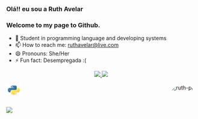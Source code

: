 ### Olá!! eu sou a Ruth Avelar
### Welcome to my page to Github.

- 🌱 Student in programming language and developing systems
- 📫 How to reach me: ruthavelar@live.com
- 😄 Pronouns: She/Her
- ⚡ Fun fact: Desempregada :( 

<div align="center">
  <a href="https://github.com/RuthAvelar">
  <img height="180em" src="https://github-readme-stats.vercel.app/api?username=ruthavelar&show_icons=false&theme=radical&include_all_commits=true&count_private=true"/>
  <img height="150em" src="https://github-readme-stats.vercel.app/api/top-langs/?username=ruthavelar&layout=compact&langs_count=7&theme=radical"/>
</div>
<div style="display: inline_block"><br>
                     <img align="center" alt="Ruth-Python" height="30" width="40" src="https://raw.githubusercontent.com/devicons/devicon/master/icons/python/python-original.svg">
  
  <img align="right" alt="ruth-pic" height="150" style="border-radius:50px;" src="https://i.pinimg.com/originals/03/74/4a/03744a4594efa2e51d47c326cc482ad1.gif">
</div>
  
  ##
 
<div> 
  <a href="https://www.linkedin.com/in/ruth-da-silva-avelar-9b1568173/" target="_blank"><img src="https://img.shields.io/badge/-LinkedIn-%230077B5?style=for-the-badge&logo=linkedin&logoColor=white" target="_blank"></a> 
  
</div>
